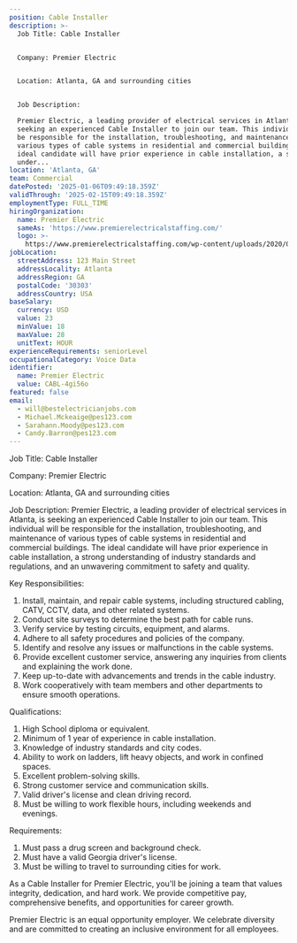 ```yaml
---
position: Cable Installer
description: >-
  Job Title: Cable Installer


  Company: Premier Electric


  Location: Atlanta, GA and surrounding cities


  Job Description:

  Premier Electric, a leading provider of electrical services in Atlanta, is
  seeking an experienced Cable Installer to join our team. This individual will
  be responsible for the installation, troubleshooting, and maintenance of
  various types of cable systems in residential and commercial buildings. The
  ideal candidate will have prior experience in cable installation, a strong
  under...
location: 'Atlanta, GA'
team: Commercial
datePosted: '2025-01-06T09:49:18.359Z'
validThrough: '2025-02-15T09:49:18.359Z'
employmentType: FULL_TIME
hiringOrganization:
  name: Premier Electric
  sameAs: 'https://www.premierelectricalstaffing.com/'
  logo: >-
    https://www.premierelectricalstaffing.com/wp-content/uploads/2020/05/Premier-Electrical-Staffing-logo.png
jobLocation:
  streetAddress: 123 Main Street
  addressLocality: Atlanta
  addressRegion: GA
  postalCode: '30303'
  addressCountry: USA
baseSalary:
  currency: USD
  value: 23
  minValue: 18
  maxValue: 28
  unitText: HOUR
experienceRequirements: seniorLevel
occupationalCategory: Voice Data
identifier:
  name: Premier Electric
  value: CABL-4gi56o
featured: false
email:
  - will@bestelectricianjobs.com
  - Michael.Mckeaige@pes123.com
  - Sarahann.Moody@pes123.com
  - Candy.Barron@pes123.com
---
```




Job Title: Cable Installer

Company: Premier Electric

Location: Atlanta, GA and surrounding cities

Job Description:
Premier Electric, a leading provider of electrical services in Atlanta, is seeking an experienced Cable Installer to join our team. This individual will be responsible for the installation, troubleshooting, and maintenance of various types of cable systems in residential and commercial buildings. The ideal candidate will have prior experience in cable installation, a strong understanding of industry standards and regulations, and an unwavering commitment to safety and quality.

Key Responsibilities:

1. Install, maintain, and repair cable systems, including structured cabling, CATV, CCTV, data, and other related systems.
2. Conduct site surveys to determine the best path for cable runs.
3. Verify service by testing circuits, equipment, and alarms.
4. Adhere to all safety procedures and policies of the company.
5. Identify and resolve any issues or malfunctions in the cable systems.
6. Provide excellent customer service, answering any inquiries from clients and explaining the work done.
7. Keep up-to-date with advancements and trends in the cable industry.
8. Work cooperatively with team members and other departments to ensure smooth operations.

Qualifications:

1. High School diploma or equivalent.
2. Minimum of 1 year of experience in cable installation.
3. Knowledge of industry standards and city codes.
4. Ability to work on ladders, lift heavy objects, and work in confined spaces.
5. Excellent problem-solving skills.
6. Strong customer service and communication skills.
7. Valid driver's license and clean driving record.
8. Must be willing to work flexible hours, including weekends and evenings.

Requirements:

1. Must pass a drug screen and background check.
2. Must have a valid Georgia driver's license.
3. Must be willing to travel to surrounding cities for work.

As a Cable Installer for Premier Electric, you'll be joining a team that values integrity, dedication, and hard work. We provide competitive pay, comprehensive benefits, and opportunities for career growth.

Premier Electric is an equal opportunity employer. We celebrate diversity and are committed to creating an inclusive environment for all employees.
